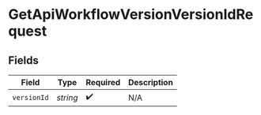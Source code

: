 # GetApiWorkflowVersionVersionIdRequest


## Fields

| Field              | Type               | Required           | Description        |
| ------------------ | ------------------ | ------------------ | ------------------ |
| `versionId`        | *string*           | :heavy_check_mark: | N/A                |